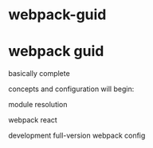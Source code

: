 # webpack-guid

# webpack guid

basically complete

concepts and configuration will begin:

module resolution

webpack react

development full-version webpack config